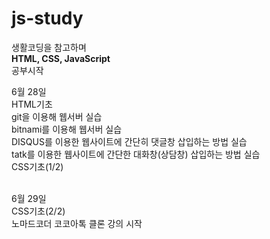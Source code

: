 # js-study

생활코딩을 참고하며<br>
<strong>HTML, CSS, JavaScript</strong><br>
공부시작<br>

6월 28일<br>
HTML기초<br>
git을 이용해 웹서버 실습<br>
bitnami를 이용해 웹서버 실습<br>
DISQUS를 이용한 웹사이트에 간단히 댓글창 삽입하는 방법 실습<br>
tatk를 이용한 웹사이트에 간단한 대화창(상담창) 삽입하는 방법 실습<br>
CSS기초(1/2)<br><br>

6월 29일<br>
CSS기초(2/2)<br>
노마드코더 코코아톡 클론 강의 시작<br>

